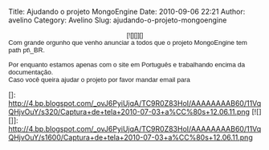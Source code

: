 Title: Ajudando o projeto MongoEngine
Date: 2010-09-06 22:21
Author: avelino
Category: Avelino
Slug: ajudando-o-projeto-mongoengine

<span class="Apple-style-span" style="font-family: Arial; font-size: small;"><span class="Apple-style-span" style="font-size: 13px;"></span></span>

<div class="separator" style="clear: both; text-align: center;">
<span class="Apple-style-span" style="font-family: Arial; font-size: small;"><span class="Apple-style-span" style="font-size: 13px;">[![][]][]</span></span>

</div>
<div>
<span class="Apple-style-span" style="font-family: Arial; font-size: small;"><span class="Apple-style-span" style="font-size: 13px;"><span class="Apple-style-span" style="font-family: Arial; font-size: small;"><span class="Apple-style-span" style="font-size: 13px;">  
</span></span></span></span>

</div>
<span class="Apple-style-span" style="font-family: Arial; font-size: small;"><span class="Apple-style-span" style="font-size: 13px;">Com
grande orgunho que venho anunciar a todos que o projeto MongoEngine tem
path pt\_BR.</span></span>

<div>
<span class="Apple-style-span" style="font-family: Arial; font-size: small;"><span class="Apple-style-span" style="font-size: 13px;">  
</span></span>

</div>
<div>
<span class="Apple-style-span" style="font-family: Arial; font-size: small;"><span class="Apple-style-span" style="font-size: 13px;"><http://mongoengine.org/pt_BR/></span></span>

</p>
<div>
<span class="Apple-style-span" style="font-family: Arial; font-size: small;"><span class="Apple-style-span" style="font-size: 13px;">  
</span></span>

</div>
<div>
<span class="Apple-style-span" style="font-family: Arial; font-size: small;"><span class="Apple-style-span" style="font-size: 13px;">Por
enquanto estamos apenas com o site em Português e trabalhando encima da
documentação.</span></span>

</div>
<div>
<span class="Apple-style-span" style="font-family: Arial; font-size: small;"><span class="Apple-style-span" style="font-size: 13px;">  
</span></span>

</div>
<div>
<span class="Apple-style-span" style="font-family: Arial; font-size: small;"><span class="Apple-style-span" style="font-size: 13px;">Caso
você queira ajudar o projeto por favor mandar email para
<avelino@mongoengine.org> </span></span>

</div>
</div>

  []: http://4.bp.blogspot.com/_ovJ6PyiUjqA/TC9R0Z83HoI/AAAAAAAAB60/11VqQHjvOuY/s320/Captura+de+tela+2010-07-03+a%CC%80s+12.06.11.png
  [![][]]: http://4.bp.blogspot.com/_ovJ6PyiUjqA/TC9R0Z83HoI/AAAAAAAAB60/11VqQHjvOuY/s1600/Captura+de+tela+2010-07-03+a%CC%80s+12.06.11.png
